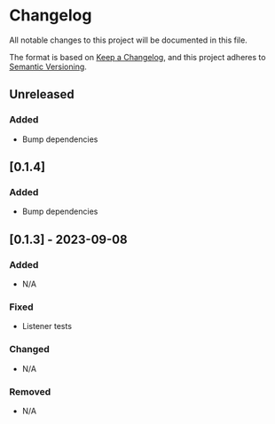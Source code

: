 # Changelog

All notable changes to this project will be documented in this file.

The format is based on [Keep a Changelog](https://keepachangelog.com/en/1.0.0/),
and this project adheres to [Semantic Versioning](https://semver.org/spec/v2.0.0.html).

## Unreleased
### Added
- Bump dependencies

## [0.1.4]
### Added
- Bump dependencies

## [0.1.3] - 2023-09-08
### Added
- N/A
### Fixed
- Listener tests
### Changed
- N/A
### Removed
- N/A
